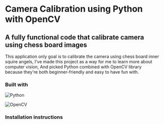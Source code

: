 # Camera Calibration using Python with OpenCV

## A fully functional code that calibrate camera using chess board images

This application only goal is to calibrate the camera using chess board inner squire angels, I've made this project as a way for me to learn more about computer vision, And picked Python combined with OpenCV library because they're both beginner-friendly and easy to have fun with.

### Built with
![Python](https://img.shields.io/badge/Python-3776AB?style=for-the-badge&logo=python&logoColor=white)

![OpenCV](https://img.shields.io/badge/OpenCV-5C3EE8?style=for-the-badge&logo=opencv&logoColor=white)

### Installation instructions

